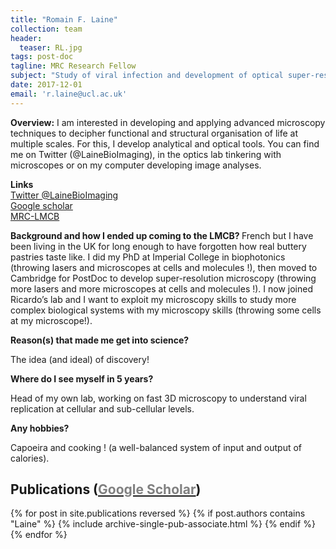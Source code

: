 ```yaml
---
title: "Romain F. Laine"
collection: team
header:
  teaser: RL.jpg
tags: post-doc
tagline: MRC Research Fellow
subject: "Study of viral infection and development of optical super-resolution microscopy"
date: 2017-12-01
email: 'r.laine@ucl.ac.uk'
---
```


<p> <b>Overview:</b>
I am interested in developing and applying advanced microscopy techniques to decipher functional and structural organisation of life at multiple scales. For this, I develop analytical and optical tools. You can find me on Twitter (@LaineBioImaging), in the optics lab tinkering with microscopes or on my computer developing image analyses. </p>

<p> <b> Links</b>
 <br> <a href="https://twitter.com/LaineBioImaging">Twitter @LaineBioImaging</a> 
 <br> <a href="https://scholar.google.co.uk/citations?hl=en&user=eNRcCNEAAAAJ">Google scholar</a> 
 <br> <a href="https://www.ucl.ac.uk/lmcb/users/romain-laine"> MRC-LMCB </a></p>
 
 
<p> <b>Background and how I ended up coming to the LMCB? </b>
French but I have been living in the UK for long enough to have forgotten how real buttery pastries taste like. I did my PhD at Imperial College in biophotonics (throwing lasers and microscopes at cells and molecules !), then moved to Cambridge for PostDoc to develop super-resolution microscopy (throwing more lasers and more microscopes at cells and molecules !). I now joined Ricardo’s lab and I want to exploit my microscopy skills to study more complex biological systems with my microscopy skills (throwing some cells at my microscope!).</p>
 
<p> <b>Reason(s) that made me get into science?</b>
 
The idea (and ideal) of discovery!</p>

<p><b>Where do I see myself in 5 years?</b>
 
Head of my own lab, working on fast 3D microscopy to understand viral replication at cellular and sub-cellular levels.</p>
 
<p><b>Any hobbies?</b>
 
Capoeira and cooking ! (a well-balanced system of input and output of calories). </p>


<p align= "justify">
<h2> Publications (<a href="https://scholar.google.com/citations?user=eNRcCNEAAAAJ&hl=en"><span style="color:gray">Google Scholar</span></a>)</h2>
{% for post in site.publications reversed %}
  {% if post.authors contains "Laine" %}
    {% include archive-single-pub-associate.html %}
  {% endif %}
{% endfor %}


